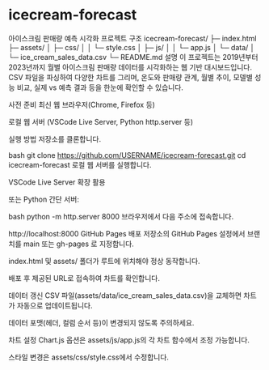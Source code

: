 # icecream-forecast

아이스크림 판매량 예측 시각화
프로젝트 구조
icecream-forecast/
├─ index.html
├─ assets/
│  ├─ css/
│  │  └─ style.css
│  ├─ js/
│  │  └─ app.js
│  └─ data/
│     └─ ice_cream_sales_data.csv
└─ README.md
설명
이 프로젝트는 2019년부터 2023년까지 월별 아이스크림 판매량 데이터를 시각화하는 웹 기반 대시보드입니다. CSV 파일을 파싱하여 다양한 차트를 그리며, 온도와 판매량 관계, 월별 추이, 모델별 성능 비교, 실제 vs 예측 결과 등을 한눈에 확인할 수 있습니다.

사전 준비
최신 웹 브라우저(Chrome, Firefox 등)

로컬 웹 서버 (VSCode Live Server, Python http.server 등)

실행 방법
저장소를 클론합니다.

bash
git clone https://github.com/USERNAME/icecream-forecast.git
cd icecream-forecast
로컬 웹 서버를 실행합니다.

VSCode Live Server 확장 활용

또는 Python 간단 서버:

bash
python -m http.server 8000
브라우저에서 다음 주소에 접속합니다.

http://localhost:8000
GitHub Pages 배포
저장소의 GitHub Pages 설정에서 브랜치를 main 또는 gh-pages 로 지정합니다.

index.html 및 assets/ 폴더가 루트에 위치해야 정상 동작합니다.

배포 후 제공된 URL로 접속하여 차트를 확인합니다.

데이터 갱신
CSV 파일(assets/data/ice_cream_sales_data.csv)을 교체하면 차트가 자동으로 업데이트됩니다.

데이터 포맷(헤더, 컬럼 순서 등)이 변경되지 않도록 주의하세요.

차트 설정
Chart.js 옵션은 assets/js/app.js의 각 차트 함수에서 조정 가능합니다.

스타일 변경은 assets/css/style.css에서 수정합니다.
